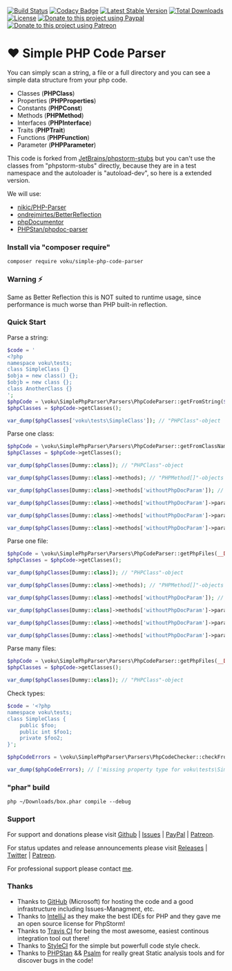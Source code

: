 [![Build Status](https://travis-ci.com/voku/Simple-PHP-Code-Parser.svg?branch=master)](https://travis-ci.com/voku/Simple-PHP-Code-Parser)
[![Codacy Badge](https://api.codacy.com/project/badge/Grade/2feaf2a179a24a5fac99cbf67e72df2f)](https://www.codacy.com/manual/voku/Simple-PHP-Code-Parser?utm_source=github.com&amp;utm_medium=referral&amp;utm_content=voku/Simple-PHP-Code-Parser&amp;utm_campaign=Badge_Grade)
[![Latest Stable Version](https://poser.pugx.org/voku/Simple-PHP-Code-Parser/v/stable)](https://packagist.org/packages/voku/simple-php-code-parser) 
[![Total Downloads](https://poser.pugx.org/voku/simple-php-code-parser/downloads)](https://packagist.org/packages/voku/simple-php-code-parser) 
[![License](https://poser.pugx.org/voku/simple-php-code-parser/license)](https://packagist.org/packages/voku/simple-php-code-parser)
[![Donate to this project using Paypal](https://img.shields.io/badge/paypal-donate-yellow.svg)](https://www.paypal.me/moelleken)
[![Donate to this project using Patreon](https://img.shields.io/badge/patreon-donate-yellow.svg)](https://www.patreon.com/voku)

# ❤ Simple PHP Code Parser

You can simply scan a string, a file or a full directory and you can see a simple data structure from your php code.
- Classes (**PHPClass**)
- Properties (**PHPProperties**)
- Constants (**PHPConst**)
- Methods (**PHPMethod**)
- Interfaces (**PHPInterface**)
- Traits (**PHPTrait**)
- Functions (**PHPFunction**)
- Parameter (**PHPParameter**)

This code is forked from [JetBrains/phpstorm-stubs](https://github.com/JetBrains/phpstorm-stubs/tree/master/tests) but you can't use the classes from "phpstorm-stubs" directly, 
because they are in a test namespace and the autoloader is "autoload-dev", so here is a extended version.

We will use:
- [nikic/PHP-Parser](https://github.com/nikic/PHP-Parser)
- [ondrejmirtes/BetterReflection](https://github.com/ondrejmirtes/BetterReflection)
- [phpDocumentor](https://github.com/phpDocumentor/)
- [PHPStan/phpdoc-parser](https://github.com/phpstan/phpdoc-parser)


### Install via "composer require"

```shell
composer require voku/simple-php-code-parser
```


### Warning :zap:

Same as Better Reflection this is NOT suited to runtime usage, since performance is much worse than PHP built-in reflection.


### Quick Start

Parse a string:
```php
$code = '
<?php
namespace voku\tests;
class SimpleClass {}
$obja = new class() {};
$objb = new class {};
class AnotherClass {}
';
$phpCode = \voku\SimplePhpParser\Parsers\PhpCodeParser::getFromString($code);
$phpClasses = $phpCode->getClasses();

var_dump($phpClasses['voku\tests\SimpleClass']); // "PHPClass"-object
```

Parse one class:
```php
$phpCode = \voku\SimplePhpParser\Parsers\PhpCodeParser::getFromClassName(Dummy::class);
$phpClasses = $phpCode->getClasses();

var_dump($phpClasses[Dummy::class]); // "PHPClass"-object

var_dump($phpClasses[Dummy::class]->methods); // "PHPMethod[]"-objects

var_dump($phpClasses[Dummy::class]->methods['withoutPhpDocParam']); // "PHPMethod"-object

var_dump($phpClasses[Dummy::class]->methods['withoutPhpDocParam']->parameters); // "PHPParameter[]"-objects

var_dump($phpClasses[Dummy::class]->methods['withoutPhpDocParam']->parameters['useRandInt']); // "PHPParameter"-object

var_dump($phpClasses[Dummy::class]->methods['withoutPhpDocParam']->parameters['useRandInt']->type); // "bool"
````

Parse one file:
```php
$phpCode = \voku\SimplePhpParser\Parsers\PhpCodeParser::getPhpFiles(__DIR__ . '/Dummy.php');
$phpClasses = $phpCode->getClasses();

var_dump($phpClasses[Dummy::class]); // "PHPClass"-object

var_dump($phpClasses[Dummy::class]->methods); // "PHPMethod[]"-objects

var_dump($phpClasses[Dummy::class]->methods['withoutPhpDocParam']); // "PHPMethod"-object

var_dump($phpClasses[Dummy::class]->methods['withoutPhpDocParam']->parameters); // "PHPParameter[]"-objects

var_dump($phpClasses[Dummy::class]->methods['withoutPhpDocParam']->parameters['useRandInt']); // "PHPParameter"-object

var_dump($phpClasses[Dummy::class]->methods['withoutPhpDocParam']->parameters['useRandInt']->type); // "bool"
````

Parse many files:
```php
$phpCode = \voku\SimplePhpParser\Parsers\PhpCodeParser::getPhpFiles(__DIR__ . '/src');
$phpClasses = $phpCode->getClasses();

var_dump($phpClasses[Dummy::class]); // "PHPClass"-object
````

Check types:
```php
$code = '<?php
namespace voku\tests;
class SimpleClass {
    public $foo;
    public int $foo1;
    private $foo2;
}';

$phpCodeErrors = \voku\SimplePhpParser\Parsers\PhpCodeChecker::checkFromString($code, ['public']);

var_dump($phpCodeErrors); // ['missing property type for voku\tests\SimpleClass->$foo']
```

### "phar" build

```php ~/Downloads/box.phar compile --debug```

### Support

For support and donations please visit [Github](https://github.com/voku/simple_html_dom/) | [Issues](https://github.com/voku/simple_html_dom/issues) | [PayPal](https://paypal.me/moelleken) | [Patreon](https://www.patreon.com/voku).

For status updates and release announcements please visit [Releases](https://github.com/voku/simple_html_dom/releases) | [Twitter](https://twitter.com/suckup_de) | [Patreon](https://www.patreon.com/voku/posts).

For professional support please contact [me](https://about.me/voku).

### Thanks

- Thanks to [GitHub](https://github.com) (Microsoft) for hosting the code and a good infrastructure including Issues-Managment, etc.
- Thanks to [IntelliJ](https://www.jetbrains.com) as they make the best IDEs for PHP and they gave me an open source license for PhpStorm!
- Thanks to [Travis CI](https://travis-ci.com/) for being the most awesome, easiest continous integration tool out there!
- Thanks to [StyleCI](https://styleci.io/) for the simple but powerfull code style check.
- Thanks to [PHPStan](https://github.com/phpstan/phpstan) && [Psalm](https://github.com/vimeo/psalm) for really great Static analysis tools and for discover bugs in the code!
